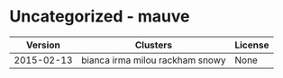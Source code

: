 # Uncategorized - mauve







| Version | Clusters | License |
| ------- | -------- | ------- |
| 2015-02-13 | bianca irma milou rackham snowy | None |
